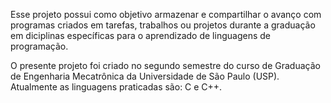 Esse projeto possui como objetivo armazenar e compartilhar o avanço com programas criados em tarefas, trabalhos ou projetos durante a graduação em diciplinas específicas para o aprendizado de linguagens de programação.

O presente projeto foi criado no segundo semestre do curso de Graduação de Engenharia Mecatrônica da Universidade de São Paulo (USP). Atualmente as linguagens praticadas são: C e C++.
